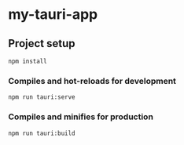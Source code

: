 # my-tauri-app

## Project setup
```
npm install
```

### Compiles and hot-reloads for development
```
npm run tauri:serve
```

### Compiles and minifies for production
```
npm run tauri:build
```

